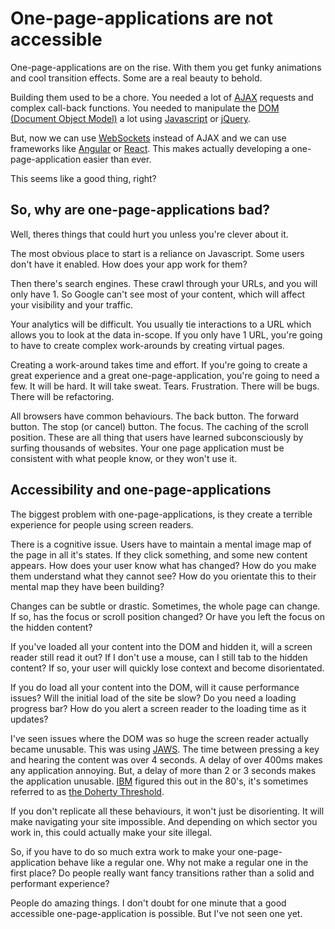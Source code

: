 # One-page-applications are not accessible

One-page-applications are on the rise. With them you get funky animations and cool transition effects. Some are a real beauty to behold.

Building them used to be a chore. You needed a lot of [AJAX](https://developer.mozilla.org/en-US/docs/Web/Guide/AJAX) requests and complex call-back functions. You needed to manipulate the [DOM (Document Object Model)](https://developer.mozilla.org/en-US/docs/Glossary/DOM) a lot using [Javascript](https://developer.mozilla.org/en-US/docs/Glossary/JavaScript) or [jQuery](https://developer.mozilla.org/en-US/docs/Glossary/jQuery).

But, now we can use [WebSockets](https://developer.mozilla.org/en-US/docs/Web/API/WebSockets_API) instead of AJAX and we can use frameworks like [Angular](https://angular.io/) or [React](https://reactjs.org/). This makes actually developing a one-page-application easier than ever.

This seems like a good thing, right?

## So, why are one-page-applications bad?

Well, theres things that could hurt you unless you're clever about it.

The most obvious place to start is a reliance on Javascript. Some users don't have it enabled. How does your app work for them?

Then there's search engines. These crawl through your URLs, and you will only have 1. So Google can't see most of your content, which will affect your visibility and your traffic.

Your analytics will be difficult. You usually tie interactions to a URL which allows you to look at the data in-scope. If you only have 1 URL, you're going to have to create complex work-arounds by creating virtual pages.

Creating a work-around takes time and effort. If you're going to create a great experience and a great one-page-application, you're going to need a few. It will be hard. It will take sweat. Tears. Frustration. There will be bugs. There will be refactoring.

All browsers have common behaviours. The back button. The forward button. The stop (or cancel) button. The focus. The caching of the scroll position. These are all thing that users have learned subconsciously by surfing thousands of websites. Your one page application must be consistent with what people know, or they won't use it.

## Accessibility and one-page-applications

The biggest problem with one-page-applications, is they create a terrible experience for people using screen readers.

There is a cognitive issue. Users have to maintain a mental image map of the page in all it's states. If they click something, and some new content appears. How does your user know what has changed? How do you make them understand what they cannot see? How do you orientate this to their mental map they have been building?

Changes can be subtle or drastic. Sometimes, the whole page can change. If so, has the focus or scroll position changed? Or have you left the focus on the hidden content?

If you've loaded all your content into the DOM and hidden it, will a screen reader still read it out? If I don't use a mouse, can I still tab to the hidden content? If so, your user will quickly lose context and become disorientated.

If you do load all your content into the DOM, will it cause performance issues? Will the initial load of the site be slow? Do you need a loading progress bar? How do you alert a screen reader to the loading time as it updates?

I've seen issues where the DOM was so huge the screen reader actually became unusable. This was using [JAWS](https://en.wikipedia.org/wiki/JAWS_(screen_reader)). The time between pressing a key and hearing the content was over 4 seconds. A delay of over 400ms makes any application annoying. But, a delay of more than 2 or 3 seconds makes the application unusable. [IBM](https://en.wikipedia.org/wiki/IBM) figured this out in the 80's, it's sometimes referred to as [the Doherty Threshold](https://jlelliotton.blogspot.co.uk/p/the-economic-value-of-rapid-response.html).

If you don't replicate all these behaviours, it won't just be disorienting. It will make navigating your site impossible. And depending on which sector you work in, this could actually make your site illegal.

So, if you have to do so much extra work to make your one-page-application behave like a regular one. Why not make a regular one in the first place? Do people really want fancy transitions rather than a solid and performant experience?

People do amazing things. I don't doubt for one minute that a good accessible one-page-application is possible. But I've not seen one yet.
 